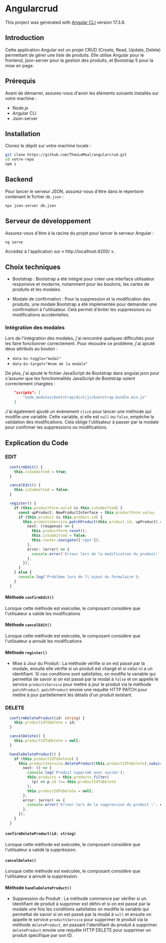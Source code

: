 # Angularcrud

This project was generated with [Angular CLI](https://github.com/angular/angular-cli) version 17.3.8.

## Introduction

Cette application Angular est un projet CRUD (Create, Read, Update, Delete) permettant de gérer une liste de produits. Elle utilise Angular pour le frontend, json-server pour la gestion des produits, et Bootstrap 5 pour la mise en page.

## Prérequis

Avant de démarrer, assurez-vous d'avoir les éléments suivants installés sur votre machine :

- Node.js
- Angular CLI 
- Json-server

## Installation

Clonez le dépôt sur votre machine locale :

```bash
git clone https://github.com/TheoLeMoal/angularcrud.git
cd votre-repo
npm i
```

## Backend 

Pour lancer le serveur JSON, assurez-vous d'être dans le répertoire contenant le fichier `db.json` :

```bash
npx json-server db.json
```

## Serveur de développement
Assurez-vous d'être à la racine du projet pour lancer le serveur Angular :

```bash
ng serve
```
Accédez à l'application sur « http://localhost:4200/ ».

## Choix techniques

- Bootstrap : Bootstrap a été intégré pour créer une interface utilisateur responsive et moderne, notamment pour les boutons, les cartes de produits et les modales.

- Modale de confirmation : Pour la suppression et la modification des produits, une modale Bootstrap a été implémentée pour demander une confirmation à l'utilisateur. Cela permet d'éviter les suppressions ou modifications accidentelles.

### Intégration des modales

Lors de l'intégration des modales, j'ai rencontré quelques difficultés pour les faire fonctionner correctement. Pour résoudre ce problème, j'ai ajouté deux attributs au bouton :

- `data-bs-toggle="modal"`
- `data-bs-target="#nom de la modale"`

De plus, j'ai ajouté le fichier JavaScript de Bootstrap dans angular.json pour s'assurer que les fonctionnalités JavaScript de Bootstrap soient correctement chargées :

```json
    "scripts": [
        "node_modules/bootstrap/dist/js/bootstrap.bundle.min.js"
    ]
```
J'ai également ajouté un événement `click` pour lancer une méthode qui modifie une variable. Cette variable, si elle est `null` ou `false`, empêche la validation des modifications. Cela oblige l'utilisateur à passer par la modale pour confirmer les suppressions ou modifications.

## Explication du Code

### EDIT

```ts
  confirmEdit() {
    this.isSubmitted = true;
  }

  cancelEdit() {
    this.isSubmitted = false;
  }

  register() {
    if (this.productForm.valid && this.isSubmitted) {
      const upProduct: NewProductInterface = this.productForm.value;
      if (this.product && this.product.id) {
        this.productsService.patchProduct(this.product.id, upProduct).subscribe({
          next: (response) => {
            this.productForm.reset();
            this.isSubmitted = false;
            this.router.navigate(['/get']);
          },
          error: (error) => {
            console.error('Erreur lors de la modification du produit:', error);
          },
        });
      }
    } else {
      console.log('Problème lors de l\'ajout du formulaire');
    }
  }
```

#### Méthode `confirmEdit()` 
Lorsque cette méthode est exécutée, le composant considère que l'utilisateur a validé les modifications

#### Méthode `cancelEdit()`
Lorsque cette méthode est exécutée, le composant considère que l'utilisateur a annulé les modifications

#### Méthode `register()`
- Mise à Jour du Produit : La méthode vérifie si on est passé par la modale, ensuite elle vérifie si un produit est chargé et si celui-ci a un identifiant. Si ces conditions sont satisfaites, on modifie la variable qui permettai de savoir si on est passé par la modal à `false` et on appelle le service `productsService` pour mettre à jour le produit via la méthode `patchProduct`.
`patchProduct` envoie une requête HTTP PATCH pour mettre à jour partiellement les détails d'un produit existant.


### DELETE

```ts
  confirmDeleteProduct(id: string) {
    this.productIdToDelete = id;
  }

  cancelDelete() {
    this.productIdToDelete = null;
  }

  handleDeleteProduct() {
    if (this.productIdToDelete) {
      this.productsService.deleteProduct(this.productIdToDelete).subscribe({
        next: () => {
          console.log('Produit supprimé avec succès');
          this.products = this.products.filter(
            (p) => p.id !== this.productIdToDelete
          );
          this.productIdToDelete = null;
        },
        error: (error) => {
          console.error('Erreur lors de la suppression du produit :', error);
        },
      });
    }
  }
```

#### `confirmDeleteProduct(id: string)`
Lorsque cette méthode est exécutée, le composant considère que l'utilisateur a validé la suppréssion.

#### `cancelDelete()`
Lorsque cette méthode est exécutée, le composant considère que l'utilisateur a annulé la suppréssion.

#### Méthode `handleDeleteProduct()`
- Suppression du Produit : La méthode commence par vérifier si un identifiant de produit à supprimer est défini et si on est passé par la modale une fois les conditions satisfaites on modifie la variable qui permettai de savoir si on est passé par la modal à `null` et ensuite on appelle le service `productsService` pour supprimer le produit via la méthode `deleteProduct`, en passant l'identifiant du produit à supprimer.
`deleteProduct` envoie une requête HTTP DELETE pour supprimer un produit spécifique par son ID.
